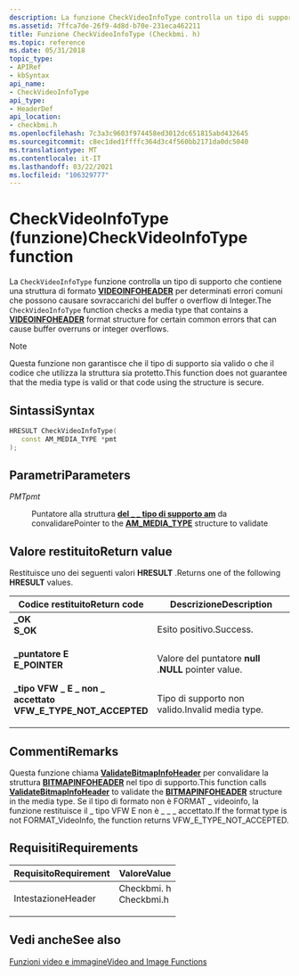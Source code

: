```yaml
---
description: La funzione CheckVideoInfoType controlla un tipo di supporto che contiene una struttura di formato VIDEOINFOHEADER per determinati errori comuni che possono causare sovraccarichi del buffer o overflow di Integer.
ms.assetid: 7ffca7de-26f9-4d8d-b70e-231eca462211
title: Funzione CheckVideoInfoType (Checkbmi. h)
ms.topic: reference
ms.date: 05/31/2018
topic_type:
- APIRef
- kbSyntax
api_name:
- CheckVideoInfoType
api_type:
- HeaderDef
api_location:
- checkbmi.h
ms.openlocfilehash: 7c3a3c9603f974458ed3012dc651815abd432645
ms.sourcegitcommit: c8ec1ded1ffffc364d3c4f560bb2171da0dc5040
ms.translationtype: MT
ms.contentlocale: it-IT
ms.lasthandoff: 03/22/2021
ms.locfileid: "106329777"
---
```

# <a name="checkvideoinfotype-function"></a><span data-ttu-id="583ac-103">CheckVideoInfoType (funzione)</span><span class="sxs-lookup"><span data-stu-id="583ac-103">CheckVideoInfoType function</span></span>

<span data-ttu-id="583ac-104">La `CheckVideoInfoType` funzione controlla un tipo di supporto che contiene una struttura di formato [**VIDEOINFOHEADER**](/previous-versions/windows/desktop/api/amvideo/ns-amvideo-videoinfoheader) per determinati errori comuni che possono causare sovraccarichi del buffer o overflow di Integer.</span><span class="sxs-lookup"><span data-stu-id="583ac-104">The `CheckVideoInfoType` function checks a media type that contains a [**VIDEOINFOHEADER**](/previous-versions/windows/desktop/api/amvideo/ns-amvideo-videoinfoheader) format structure for certain common errors that can cause buffer overruns or integer overflows.</span></span>

> [!Note]  
> <span data-ttu-id="583ac-105">Questa funzione non garantisce che il tipo di supporto sia valido o che il codice che utilizza la struttura sia protetto.</span><span class="sxs-lookup"><span data-stu-id="583ac-105">This function does not guarantee that the media type is valid or that code using the structure is secure.</span></span>

 

## <a name="syntax"></a><span data-ttu-id="583ac-106">Sintassi</span><span class="sxs-lookup"><span data-stu-id="583ac-106">Syntax</span></span>


```C++
HRESULT CheckVideoInfoType(
   const AM_MEDIA_TYPE *pmt
);
```



## <a name="parameters"></a><span data-ttu-id="583ac-107">Parametri</span><span class="sxs-lookup"><span data-stu-id="583ac-107">Parameters</span></span>

<dl> <dt>

<span data-ttu-id="583ac-108">*PMT*</span><span class="sxs-lookup"><span data-stu-id="583ac-108">*pmt*</span></span> 
</dt> <dd>

<span data-ttu-id="583ac-109">Puntatore alla struttura [**del \_ \_ tipo di supporto am**](/windows/win32/api/strmif/ns-strmif-am_media_type) da convalidare</span><span class="sxs-lookup"><span data-stu-id="583ac-109">Pointer to the [**AM\_MEDIA\_TYPE**](/windows/win32/api/strmif/ns-strmif-am_media_type) structure to validate</span></span>

</dd> </dl>

## <a name="return-value"></a><span data-ttu-id="583ac-110">Valore restituito</span><span class="sxs-lookup"><span data-stu-id="583ac-110">Return value</span></span>

<span data-ttu-id="583ac-111">Restituisce uno dei seguenti valori **HRESULT** .</span><span class="sxs-lookup"><span data-stu-id="583ac-111">Returns one of the following **HRESULT** values.</span></span>



| <span data-ttu-id="583ac-112">Codice restituito</span><span class="sxs-lookup"><span data-stu-id="583ac-112">Return code</span></span>                                                                                                | <span data-ttu-id="583ac-113">Descrizione</span><span class="sxs-lookup"><span data-stu-id="583ac-113">Description</span></span>                        |
|------------------------------------------------------------------------------------------------------------|------------------------------------|
| <dl> <span data-ttu-id="583ac-114"><dt>**\_OK**</dt></span><span class="sxs-lookup"><span data-stu-id="583ac-114"><dt>**S\_OK**</dt></span></span> </dl>                       | <span data-ttu-id="583ac-115">Esito positivo.</span><span class="sxs-lookup"><span data-stu-id="583ac-115">Success.</span></span><br/>                |
| <dl> <span data-ttu-id="583ac-116"><dt>**\_puntatore E**</dt></span><span class="sxs-lookup"><span data-stu-id="583ac-116"><dt>**E\_POINTER**</dt></span></span> </dl>                  | <span data-ttu-id="583ac-117">Valore del puntatore **null** .</span><span class="sxs-lookup"><span data-stu-id="583ac-117">**NULL** pointer value.</span></span><br/> |
| <dl> <span data-ttu-id="583ac-118"><dt>**\_tipo VFW \_ E \_ non \_ accettato**</dt></span><span class="sxs-lookup"><span data-stu-id="583ac-118"><dt>**VFW\_E\_TYPE\_NOT\_ACCEPTED**</dt></span></span> </dl> | <span data-ttu-id="583ac-119">Tipo di supporto non valido.</span><span class="sxs-lookup"><span data-stu-id="583ac-119">Invalid media type.</span></span><br/>     |



 

## <a name="remarks"></a><span data-ttu-id="583ac-120">Commenti</span><span class="sxs-lookup"><span data-stu-id="583ac-120">Remarks</span></span>

<span data-ttu-id="583ac-121">Questa funzione chiama [**ValidateBitmapInfoHeader**](validatebitmapinfoheader.md) per convalidare la struttura [**BITMAPINFOHEADER**](/windows/win32/api/wingdi/ns-wingdi-bitmapinfoheader) nel tipo di supporto.</span><span class="sxs-lookup"><span data-stu-id="583ac-121">This function calls [**ValidateBitmapInfoHeader**](validatebitmapinfoheader.md) to validate the [**BITMAPINFOHEADER**](/windows/win32/api/wingdi/ns-wingdi-bitmapinfoheader) structure in the media type.</span></span> <span data-ttu-id="583ac-122">Se il tipo di formato non è FORMAT \_ videoinfo, la funzione restituisce il \_ tipo VFW E non è \_ \_ \_ accettato.</span><span class="sxs-lookup"><span data-stu-id="583ac-122">If the format type is not FORMAT\_VideoInfo, the function returns VFW\_E\_TYPE\_NOT\_ACCEPTED.</span></span>

## <a name="requirements"></a><span data-ttu-id="583ac-123">Requisiti</span><span class="sxs-lookup"><span data-stu-id="583ac-123">Requirements</span></span>



| <span data-ttu-id="583ac-124">Requisito</span><span class="sxs-lookup"><span data-stu-id="583ac-124">Requirement</span></span> | <span data-ttu-id="583ac-125">Valore</span><span class="sxs-lookup"><span data-stu-id="583ac-125">Value</span></span> |
|-------------------|---------------------------------------------------------------------------------------|
| <span data-ttu-id="583ac-126">Intestazione</span><span class="sxs-lookup"><span data-stu-id="583ac-126">Header</span></span><br/> | <dl> <span data-ttu-id="583ac-127"><dt>Checkbmi. h</dt></span><span class="sxs-lookup"><span data-stu-id="583ac-127"><dt>Checkbmi.h</dt></span></span> </dl> |



## <a name="see-also"></a><span data-ttu-id="583ac-128">Vedi anche</span><span class="sxs-lookup"><span data-stu-id="583ac-128">See also</span></span>

<dl> <dt>

[<span data-ttu-id="583ac-129">Funzioni video e immagine</span><span class="sxs-lookup"><span data-stu-id="583ac-129">Video and Image Functions</span></span>](video-and-image-functions.md)
</dt> </dl>

 

 




